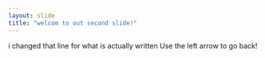 ```yaml
---
layout: slide
title: "welcom to out second slide!"
---
```

i changed that line for what is actually written
Use the left arrow to go back!
